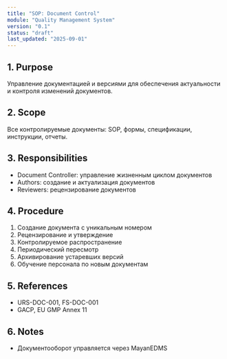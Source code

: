 ```yaml
---
title: "SOP: Document Control"
module: "Quality Management System"
version: "0.1"
status: "draft"
last_updated: "2025-09-01"
---
```


## 1. Purpose

Управление документацией и версиями для обеспечения актуальности и контроля изменений документов.

## 2. Scope

Все контролируемые документы: SOP, формы, спецификации, инструкции, отчеты.

## 3. Responsibilities

- Document Controller: управление жизненным циклом документов
- Authors: создание и актуализация документов
- Reviewers: рецензирование документов

## 4. Procedure

1. Создание документа с уникальным номером
2. Рецензирование и утверждение
3. Контролируемое распространение
4. Периодический пересмотр
5. Архивирование устаревших версий
6. Обучение персонала по новым документам

## 5. References

- URS-DOC-001, FS-DOC-001
- GACP, EU GMP Annex 11

## 6. Notes

- Документооборот управляется через MayanEDMS
